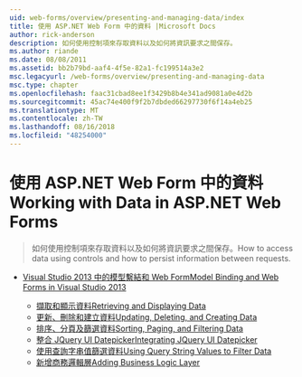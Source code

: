 ```yaml
---
uid: web-forms/overview/presenting-and-managing-data/index
title: 使用 ASP.NET Web Form 中的資料 |Microsoft Docs
author: rick-anderson
description: 如何使用控制項來存取資料以及如何將資訊要求之間保存。
ms.author: riande
ms.date: 08/08/2011
ms.assetid: bb2b79bd-aaf4-4f5e-82a1-fc199514a3e2
msc.legacyurl: /web-forms/overview/presenting-and-managing-data
msc.type: chapter
ms.openlocfilehash: faac31cbad8ee1f3429b8b4e341ad9081a0e4d2b
ms.sourcegitcommit: 45ac74e400f9f2b7dbded66297730f6f14a4eb25
ms.translationtype: MT
ms.contentlocale: zh-TW
ms.lasthandoff: 08/16/2018
ms.locfileid: "48254000"
---
```

<a name="working-with-data-in-aspnet-web-forms"></a><span data-ttu-id="2112c-103">使用 ASP.NET Web Form 中的資料</span><span class="sxs-lookup"><span data-stu-id="2112c-103">Working with Data in ASP.NET Web Forms</span></span>
====================
> <span data-ttu-id="2112c-104">如何使用控制項來存取資料以及如何將資訊要求之間保存。</span><span class="sxs-lookup"><span data-stu-id="2112c-104">How to access data using controls and how to persist information between requests.</span></span>


- [<span data-ttu-id="2112c-105">Visual Studio 2013 中的模型繫結和 Web Form</span><span class="sxs-lookup"><span data-stu-id="2112c-105">Model Binding and Web Forms in Visual Studio 2013</span></span>](model-binding/index.md)

    - [<span data-ttu-id="2112c-106">擷取和顯示資料</span><span class="sxs-lookup"><span data-stu-id="2112c-106">Retrieving and Displaying Data</span></span>](model-binding/retrieving-data.md)
    - [<span data-ttu-id="2112c-107">更新、刪除和建立資料</span><span class="sxs-lookup"><span data-stu-id="2112c-107">Updating, Deleting, and Creating Data</span></span>](model-binding/updating-deleting-and-creating-data.md)
    - [<span data-ttu-id="2112c-108">排序、分頁及篩選資料</span><span class="sxs-lookup"><span data-stu-id="2112c-108">Sorting, Paging, and Filtering Data</span></span>](model-binding/sorting-paging-and-filtering-data.md)
    - [<span data-ttu-id="2112c-109">整合 JQuery UI Datepicker</span><span class="sxs-lookup"><span data-stu-id="2112c-109">Integrating JQuery UI Datepicker</span></span>](model-binding/integrating-jquery-ui.md)
    - [<span data-ttu-id="2112c-110">使用查詢字串值篩選資料</span><span class="sxs-lookup"><span data-stu-id="2112c-110">Using Query String Values to Filter Data</span></span>](model-binding/using-query-string-values-to-retrieve-data.md)
    - [<span data-ttu-id="2112c-111">新增商務邏輯層</span><span class="sxs-lookup"><span data-stu-id="2112c-111">Adding Business Logic Layer</span></span>](model-binding/adding-business-logic-layer.md)
